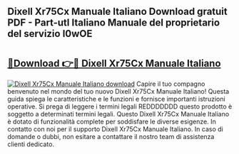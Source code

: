 ## Dixell Xr75Cx Manuale Italiano Download gratuit PDF - Part-utl Italiano Manuale del proprietario del servizio I0wOE

# <h2><a href="http://dffdrre.blite.top/?on=Dixell+Xr75Cx+Manuale+Italiano">🔗Download 👉🔴 Dixell Xr75Cx Manuale Italiano</a></h2>

[![Dixell Xr75Cx Manuale Italiano download](https://i.imgur.com/lujVjoI.png)](http://dffdrre.blite.top/?on=Dixell+Xr75Cx+Manuale+Italiano)
Capire il tuo compagno benvenuto nel mondo del tuo nuovo Dixell Xr75Cx Manuale Italiano! Questa guida spiega le caratteristiche e le funzioni e fornisce importanti istruzioni operative. Si prega di leggere i termini legali REDDDDDDD questo prodotto è soggetto a determinati termini legali. Questo Dixell Xr75Cx Manuale Italiano è dotato di funzionalità complete per soddisfare le diverse esigenze. In contatto con noi per il supporto Dixell Xr75Cx Manuale Italiano. In caso di domande o dubbi, non esitare a contattare il nostro team di assistenza clienti dedicato.
